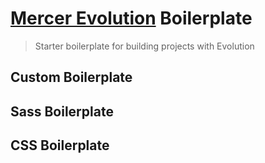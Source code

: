 # [Mercer Evolution](https://evolution.mercer.com) Boilerplate

> Starter boilerplate for building projects with Evolution

## Custom Boilerplate


## Sass Boilerplate


## CSS Boilerplate
